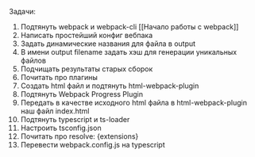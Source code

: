 Задачи:
1) Подтянуть webpack и webpack-cli [[Начало работы с webpack]]
2) Написать простейший конфиг вебпака
3) Задать динамические названия для файла в output
4) В имени output filename задать хэш для генерации уникальных файлов
5) Подчищать результаты старых сборок
6) Почитать про плагины
7) Создать html файл и подтянуть html-webpack-plugin
8) Подтянуть  Webpack Progress Plugin
9) Передать в качестве исходного html файла в html-webpack-plugin наш файл index.html
10) Подтянуть typescript и ts-loader 
11) Настроить tsconfig.json
12) Почитать про resolve: {extensions}
13) Перевести webpack.config.js на typescript